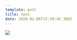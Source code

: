 ```yaml
---
template: post
title: test
date: 2020-02-06T15:39:45.386Z
---
```

![](/media/posts/images/widget/body/netlify.png)
